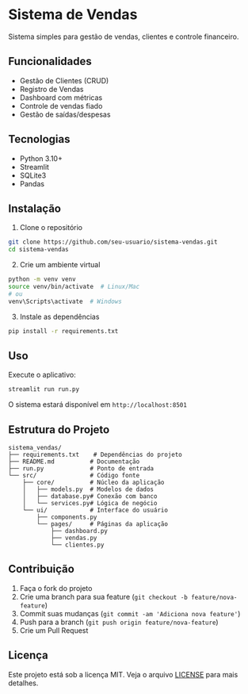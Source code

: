 # Sistema de Vendas

Sistema simples para gestão de vendas, clientes e controle financeiro.

## Funcionalidades

- Gestão de Clientes (CRUD)
- Registro de Vendas
- Dashboard com métricas
- Controle de vendas fiado
- Gestão de saídas/despesas

## Tecnologias

- Python 3.10+
- Streamlit
- SQLite3
- Pandas

## Instalação

1. Clone o repositório
```bash
git clone https://github.com/seu-usuario/sistema-vendas.git
cd sistema-vendas
```

2. Crie um ambiente virtual
```bash
python -m venv venv
source venv/bin/activate  # Linux/Mac
# ou
venv\Scripts\activate  # Windows
```

3. Instale as dependências
```bash
pip install -r requirements.txt
```

## Uso

Execute o aplicativo:
```bash
streamlit run run.py
```

O sistema estará disponível em `http://localhost:8501`

## Estrutura do Projeto

```
sistema_vendas/
├── requirements.txt    # Dependências do projeto
├── README.md          # Documentação
├── run.py             # Ponto de entrada
└── src/               # Código fonte
    ├── core/          # Núcleo da aplicação
    │   ├── models.py  # Modelos de dados
    │   ├── database.py# Conexão com banco
    │   └── services.py# Lógica de negócio
    └── ui/            # Interface do usuário
        ├── components.py
        └── pages/     # Páginas da aplicação
            ├── dashboard.py
            ├── vendas.py
            └── clientes.py
```

## Contribuição

1. Faça o fork do projeto
2. Crie uma branch para sua feature (`git checkout -b feature/nova-feature`)
3. Commit suas mudanças (`git commit -am 'Adiciona nova feature'`)
4. Push para a branch (`git push origin feature/nova-feature`)
5. Crie um Pull Request

## Licença

Este projeto está sob a licença MIT. Veja o arquivo [LICENSE](LICENSE) para mais detalhes. 
